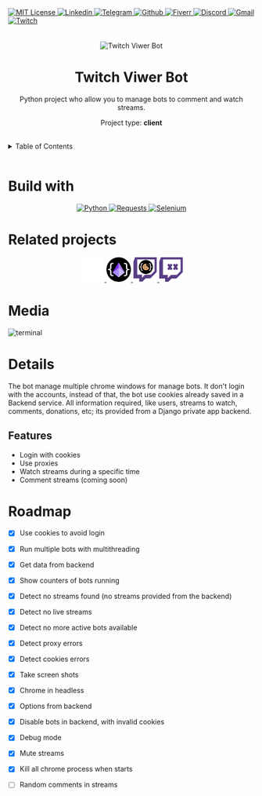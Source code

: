<div><a href='https://github.com/darideveloper/twitch-viwer-bot/blob/master/LICENSE' target='_blank'>
                <img src='https://img.shields.io/github/license/darideveloper/twitch-viwer-bot.svg?style=for-the-badge' alt='MIT License' height='30px'/>
            </a><a href='https://www.linkedin.com/in/francisco-dari-hernandez-6456b6181/' target='_blank'>
                <img src='https://img.shields.io/static/v1?style=for-the-badge&message=LinkedIn&color=0A66C2&logo=LinkedIn&logoColor=FFFFFF&label=' alt='Linkedin' height='30px'/>
            </a><a href='https://t.me/darideveloper' target='_blank'>
                <img src='https://img.shields.io/static/v1?style=for-the-badge&message=Telegram&color=26A5E4&logo=Telegram&logoColor=FFFFFF&label=' alt='Telegram' height='30px'/>
            </a><a href='https://github.com/darideveloper' target='_blank'>
                <img src='https://img.shields.io/static/v1?style=for-the-badge&message=GitHub&color=181717&logo=GitHub&logoColor=FFFFFF&label=' alt='Github' height='30px'/>
            </a><a href='https://www.fiverr.com/darideveloper' target='_blank'>
                <img src='https://img.shields.io/static/v1?style=for-the-badge&message=Fiverr&color=222222&logo=Fiverr&logoColor=1DBF73&label=' alt='Fiverr' height='30px'/>
            </a><a href='https://discord.com/users/992019836811083826' target='_blank'>
                <img src='https://img.shields.io/static/v1?style=for-the-badge&message=Discord&color=5865F2&logo=Discord&logoColor=FFFFFF&label=' alt='Discord' height='30px'/>
            </a><a href='mailto:darideveloper@gmail.com?subject=Hello Dari Developer' target='_blank'>
                <img src='https://img.shields.io/static/v1?style=for-the-badge&message=Gmail&color=EA4335&logo=Gmail&logoColor=FFFFFF&label=' alt='Gmail' height='30px'/>
            </a><a href='https://www.twitch.tv/darideveloper' target='_blank'>
                <img src='https://img.shields.io/static/v1?style=for-the-badge&message=Twitch&color=b9a3e3&logo=Twitch&logoColor=ffffff&label=' alt='Twitch' height='30px'/>
            </a></div><div align='center'><br><br><img src='https://github.com/darideveloper/twitch-viwer-bot/blob/master/logo.png?raw=true' alt='Twitch Viwer Bot' height='80px'/>



# Twitch Viwer Bot

Python project who allow you to manage bots to comment and watch streams.

Project type: **client**

</div><br><details>
            <summary>Table of Contents</summary>
            <ol>
<li><a href='#buildwith'>Build With</a></li>
<li><a href='#relatedprojects'>Related Projects</a></li>
<li><a href='#media'>Media</a></li>
<li><a href='#details'>Details</a></li>
<li><a href='#roadmap'>Roadmap</a></li></ol>
        </details><br>

# Build with

<div align='center'><a href='https://www.python.org/' target='_blank'> <img src='https://cdn.svgporn.com/logos/python.svg' alt='Python' title='Python' height='50px'/> </a><a href='https://requests.readthedocs.io/en/latest/' target='_blank'> <img src='https://requests.readthedocs.io/en/latest/_static/requests-sidebar.png' alt='Requests' title='Requests' height='50px'/> </a><a href='https://www.selenium.dev/' target='_blank'> <img src='https://cdn.svgporn.com/logos/selenium.svg' alt='Selenium' title='Selenium' height='50px'/> </a></div>

# Related projects

<div align='center'><a href='https://github.com/darideveloper/comunidad-mc' target='_blank'> <img src='https://github.com/darideveloper/comunidad-mc/blob/master/app/static/app/imgs/logo_white.png?raw=true' alt='Comunidad Mc' title='Comunidad Mc' height='50px'/> </a><a href='https://github.com/darideveloper/twitch-cheer-bot' target='_blank'> <img src='https://github.com/darideveloper/twitch-cheer-bot/blob/master/logo.png?raw=true' alt='Twitch Cheer Bot' title='Twitch Cheer Bot' height='50px'/> </a><a href='https://github.com/darideveloper/twitch-cookies-getter' target='_blank'> <img src='https://github.com/darideveloper/twitch-cookies-getter/blob/master/logo.png?raw=true' alt='Twitch Cookies Getter' title='Twitch Cookies Getter' height='50px'/> </a><a href='https://github.com/darideveloper/twitch-users-checker' target='_blank'> <img src='https://raw.githubusercontent.com/darideveloper/twitch-users-checker/master/logo.webp' alt='Twitch Users Checker' title='Twitch Users Checker' height='50px'/> </a></div>

# Media

![terminal](https://github.com/darideveloper/twitch-viwer-bot/blob/master/images/terminal.PNG?raw=true)

# Details

The bot manage multiple chrome windows for manage bots. 
It don't login with the accounts, instead of that, the bot use cookies already saved in a Backend service. 
All information required, like users, streams to watch, comments, donations, etc; its provided from a Django private app backend.

## Features

* Login with cookies
* Use proxies
* Watch streams during a specific time
* Comment streams (coming soon)

# Roadmap

- [x] Use cookies to avoid login
- [x] Run multiple bots with multithreading
- [x] Get data from backend
- [x] Show counters of bots running
- [x] Detect no streams found (no streams provided from the backend)
- [x] Detect no live streams
- [x] Detect no more active bots available
- [x] Detect proxy errors
- [x] Detect cookies errors
- [x] Take screen shots
- [x] Chrome in headless
- [x] Options from backend
- [x] Disable bots in backend, with invalid cookies
- [x] Debug mode
- [x] Mute streams
- [x] Kill all chrome process when starts
- [ ] Random comments in streams

